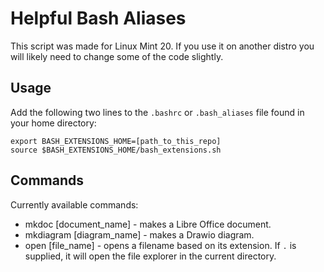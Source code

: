 # Helpful Bash Aliases

This script was made for Linux Mint 20. If you use it on another distro you will likely need to change some of the code slightly.

## Usage

Add the following two lines to the `.bashrc` or `.bash_aliases` file found in your home directory:
```
export BASH_EXTENSIONS_HOME=[path_to_this_repo]
source $BASH_EXTENSIONS_HOME/bash_extensions.sh
```
## Commands

Currently available commands:
- mkdoc [document_name] - makes a Libre Office document.
- mkdiagram [diagram_name] - makes a Drawio diagram.
- open [file_name] - opens a filename based on its extension. If `.` is supplied, it will open the file explorer in the current directory.
